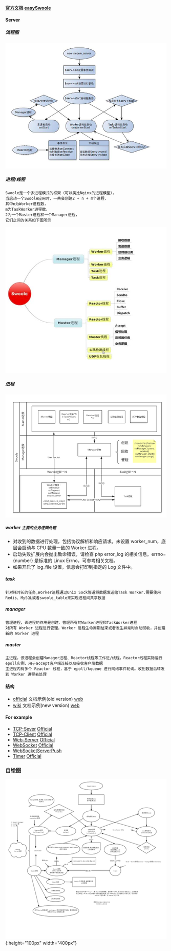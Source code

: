 #### [官方文档](https://wiki.swoole.com/) [easySwoole](https://linkeddestiny.gitbooks.io/easy-swoole/content/)

#### Server
##### 流程图 
![Image text](../webIndex/img/swoole_AServer.png)
##### 进程/线程
~~~
Swoole是一个多进程模式的框架（可以类比Nginx的进程模型），
当启动一个Swoole应用时，一共会创建2 + n + m个进程，
其中n为Worker进程数，
m为TaskWorker进程数，
2为一个Master进程和一个Manager进程，
它们之间的关系如下图所示
~~~
![ThreadAndProcess](../webIndex/img/swoole_ThreadProcess.png)
##### 进程
![ProcessStructure](../webIndex/img/swoole_process_structure.png)
##### worker `主要的业务逻辑处理`
* 对收到的数据进行处理，包括协议解析和响应请求。未设置 worker_num，底层会启动与 CPU 数量一致的 Worker 进程。
* 启动失败扩展内会抛出致命错误，请检查 php error_log 的相关信息。errno={number} 是标准的 Linux Errno，可参考相关文档。
* 如果开启了 log_file 设置，信息会打印到指定的 Log 文件中。 
   
##### task 
    针对耗时长的任务,Worker进程通过Unix Sock管道将数据发送给Task Worker.需要使用Redis、MySQL或者swoole_table来实现进程间共享数据

##### manager
    管理进程，该进程的作用是创建、管理所有的Worker进程和TaskWorker进程
    对所有 Worker 进程进行管理，Worker 进程生命周期结束或者发生异常时自动回收，并创建新的 Worker 进程
    
##### master
    主进程，该进程会创建Manager进程、Reactor线程等工作进/线程。Reactor线程实际运行epoll实例，用于accept客户端连接以及接收客户端数据
    主进程内有多个 Reactor 线程，基于 epoll/kqueue 进行网络事件轮询。收到数据后转发到 Worker 进程去处理

#### 结构
- [official](./official) 文档示例(old version) [web](https://wiki.swoole.com/wiki/page/1.html) 
- [wiki](./wiki) 文档示例(new version) [web](https://wiki.swoole.com/#/)      
     
#### For example
- [TCP-Sever](./official/AServer.php) [Official](https://wiki.swoole.com/wiki/page/p-server.html)
- [TCP-Client](./official/AClient.php) [Official](https://wiki.swoole.com/wiki/page/p-client.html)
- [Web-Server](./official/HttpServer.php) [Official](https://wiki.swoole.com/wiki/page/326.html)
- [WebSocket](./official/WebSocket.php) [Official](https://wiki.swoole.com/wiki/page/397.html)
- [WebSocketServerPush](./official/WebSocketServerPush.php)
- [Timer](./official/Timer.php) [Official](https://wiki.swoole.com/wiki/page/p-timer.html)

### 自绘图
![SwooleAll](../webIndex/img/swoole.png){:height="100px" width="400px"}